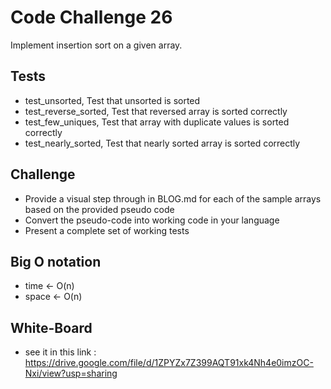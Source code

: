 # Code Challenge 26

Implement insertion sort on a given array.

## Tests

- test_unsorted, Test that unsorted is sorted
- test_reverse_sorted, Test that reversed array is sorted correctly
- test_few_uniques, Test that array with duplicate values is sorted correctly
- test_nearly_sorted, Test that nearly sorted array is sorted correctly

## Challenge

- Provide a visual step through in BLOG.md for each of the sample arrays based on the provided pseudo code
- Convert the pseudo-code into working code in your language
- Present a complete set of working tests

## Big O notation

- time <- O(n)
- space <- O(n)

## White-Board
* see it in this link : https://drive.google.com/file/d/1ZPYZx7Z399AQT91xk4Nh4e0imzOC-Nxi/view?usp=sharing
